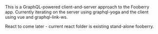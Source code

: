 This is a GraphQL-powered client-and-server approach to the Fooberry app. 
Currently iterating on the server using graphql-yoga and the client using
vue and graphql-link-ws.

React to come later - current react folder is existing stand-alone fooberry.

